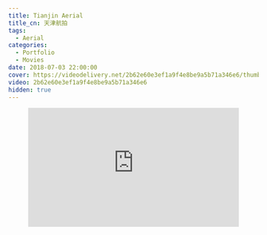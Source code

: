 ```yaml
---
title: Tianjin Aerial
title_cn: 天津航拍
tags:
  - Aerial
categories:
  - Portfolio
  - Movies
date: 2018-07-03 22:00:00
cover: https://videodelivery.net/2b62e60e3ef1a9f4e8be9a5b71a346e6/thumbnails/thumbnail.jpg?time=2m14s
video: 2b62e60e3ef1a9f4e8be9a5b71a346e6
hidden: true
---
```


<figure>
  <div style="position: relative; padding-top: 56.25%;"><iframe src="https://iframe.videodelivery.net/2b62e60e3ef1a9f4e8be9a5b71a346e6?preload=metadata&poster=https%3A%2F%2Fvideodelivery.net%2F2b62e60e3ef1a9f4e8be9a5b71a346e6%2Fthumbnails%2Fthumbnail.jpg%3Ftime%3D2m14s%26height%3D600" style="border: none; position: absolute; top: 0; left: 0; height: 100%; width: 100%;" allow="accelerometer; gyroscope; autoplay; encrypted-media; picture-in-picture;" allowfullscreen="true"></iframe></div>
</figure>
